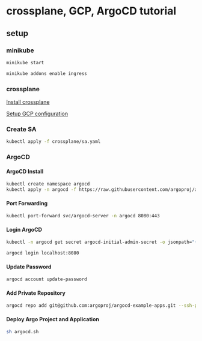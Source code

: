 # crossplane, GCP, ArgoCD tutorial

## setup

### minikube

```bash
minikube start

minikube addons enable ingress
```

### crossplane

[Install crossplane](https://crossplane.io/docs/v1.10/getting-started/install-configure.html#install-crossplane)

[Setup GCP configuration](https://crossplane.io/docs/v1.10/getting-started/install-configure.html#install-crossplane)

### Create SA

```bash
kubectl apply -f crossplane/sa.yaml
```

### ArgoCD

#### ArgoCD Install

```bash
kubectl create namespace argocd
kubectl apply -n argocd -f https://raw.githubusercontent.com/argoproj/argo-cd/stable/manifests/install.yaml
```

#### Port Forwarding

```bash
kubectl port-forward svc/argocd-server -n argocd 8080:443
```

#### Login ArgoCD

```bash
kubectl -n argocd get secret argocd-initial-admin-secret -o jsonpath="{.data.password}" | base64 -d; echo # get password

argocd login localhost:8080
```

#### Update Password

```bash
argocd account update-password
```

#### Add Private Repository

```bash
argocd repo add git@github.com:argoproj/argocd-example-apps.git --ssh-private-key-path ~/.ssh/id_rsa
```

#### Deploy Argo Project and Application

```bash
sh argocd.sh
```
